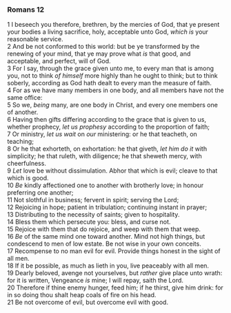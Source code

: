 ### Romans 12

1 I beseech you therefore, brethren, by the mercies of God, that ye present your bodies a living sacrifice, holy, acceptable unto God, *which is* your reasonable service.  
2 And be not conformed to this world: but be ye transformed by the renewing of your mind, that ye may prove what *is* that good, and acceptable, and perfect, will of God.  
3 For I say, through the grace given unto me, to every man that is among you, not to think *of himself* more highly than he ought to think; but to think soberly, according as God hath dealt to every man the measure of faith.  
4 For as we have many members in one body, and all members have not the same office:  
5 So we, *being* many, are one body in Christ, and every one members one of another.  
6 Having then gifts differing according to the grace that is given to us, whether prophecy, *let us prophesy* according to the proportion of faith;  
7 Or ministry, *let us wait* on *our* ministering: or he that teacheth, on teaching;  
8 Or he that exhorteth, on exhortation: he that giveth, *let him do it* with simplicity; he that ruleth, with diligence; he that sheweth mercy, with cheerfulness.  
9 *Let* love be without dissimulation. Abhor that which is evil; cleave to that which is good.  
10 *Be* kindly affectioned one to another with brotherly love; in honour preferring one another;  
11 Not slothful in business; fervent in spirit; serving the Lord;  
12 Rejoicing in hope; patient in tribulation; continuing instant in prayer;  
13 Distributing to the necessity of saints; given to hospitality.  
14 Bless them which persecute you: bless, and curse not.  
15 Rejoice with them that do rejoice, and weep with them that weep.  
16 *Be* of the same mind one toward another. Mind not high things, but condescend to men of low estate. Be not wise in your own conceits.  
17 Recompense to no man evil for evil. Provide things honest in the sight of all men.  
18 If it be possible, as much as lieth in you, live peaceably with all men.  
19 Dearly beloved, avenge not yourselves, but *rather* give place unto wrath: for it is written, Vengeance *is* mine; I will repay, saith the Lord.  
20 Therefore if thine enemy hunger, feed him; if he thirst, give him drink: for in so doing thou shalt heap coals of fire on his head.  
21 Be not overcome of evil, but overcome evil with good.  
